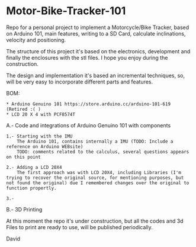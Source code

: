 # Motor-Bike-Tracker-101
Repo for a personal project to implement a Motorcycle/Bike Tracker, based on Arduino 101, main features, writing to a SD Card, calculate inclinations, velocity and positioning.

The structure of this project it's based on the electronics, development and finally the enclosures with the stl files.
I hope you enjoy during the construction.

The design and implementation it's based an incremental techniques, so, will be very easy to incorporate different parts and features.

BOM:
    
    * Arduino Genuino 101 https://store.arduino.cc/arduino-101-619 (Retired :( )
    * LCD 20 X 4 with PCF8574T
    
A.- Code and integrations of Arduino Genuino 101 with components

    1.- Starting with the IMU
        The Arduino 101, contains internally a IMU (TODO: Include a reference on Arduino WEBsite)
        TODO: comments related to the calculus, several questions appears on this point
        
    2.- Adding a LCD 20X4
        The first approach was with LCD 20X4, including Libraries (I'm trying to recover the original source, for mentioning purposes, but not found the original) due I remembered changes over the original to function propertly.
    
    3.- 
B.- 3D Printing 

At this moment the repo it's under construction, but all the codes and 3d Files to print are ready to use, will be published periodically.

David
